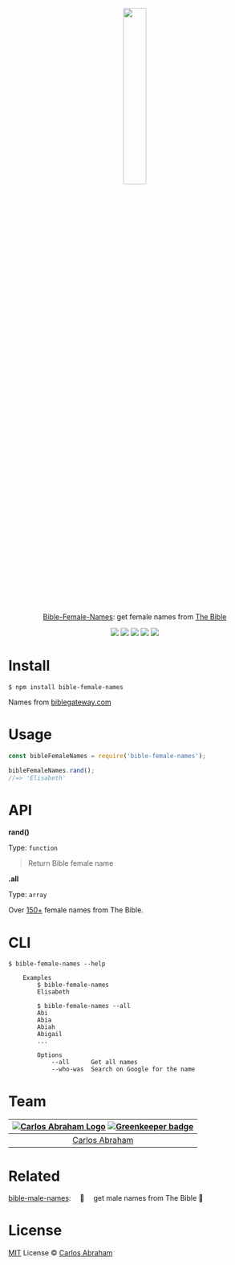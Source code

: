 
<p align="center">
	<a href="https://www.npmjs.com/package/bible-female-names"><img src="https://cdn.abraham.gq/projects/bible-female-names/esther.png" width="30%" height="30%"></a>
	<br>
	<br>
	<br>
	<a href="https://www.npmjs.com/package/bible-female-names">Bible-Female-Names</a>: get female names from <a href="https://www.google.com/search?q=The+Bible">The Bible</a>
</p>

<p align="center">
	<a href="https://travis-ci.org/abranhe/bible-female-names"><img src="https://img.shields.io/travis/abranhe/bible-female-names.svg?logo=travis" /></a>
	<a href="https://github.com/abranhe"><img src="https://abranhe.com/badge.svg"></a>
	<a href="https://cash.me/$abranhe"><img src="https://cdn.abraham.gq/badges/cash-me.svg"></a>
	<a href="https://www.patreon.com/abranhe"><img src="https://cdn.abraham.gq/badges/patreon.svg" /></a>
	<a href="https://github.com/abranhe/bible-female-names/blob/master/LICENSE"><img src="https://img.shields.io/github/license/abranhe/bible-female-names.svg" /></a>
</p>

# Install

```
$ npm install bible-female-names
```

Names from [biblegateway.com](https://www.biblegateway.com/resources/all-women-bible/Chapter-2-Alphabetical)

# Usage

```js
const bibleFemaleNames = require('bible-female-names');

bibleFemaleNames.rand();
//=> 'Elisabeth'
```

# API

**rand()**

Type: `function`

> Return Bible female name

**.all**

Type: `array`

Over [150+](https://github.com/abranhe/bible-female-names/blob/master/bible-female-names.json) female names from The Bible.

# CLI

```
$ bible-female-names --help

	Examples
		$ bible-female-names
		Elisabeth

		$ bible-female-names --all
		Abi
		Abia
		Abiah
		Abigail
		...

		Options
			--all      Get all names
			--who-was  Search on Google for the name
```

# Team

|[![Carlos Abraham Logo](https://avatars3.githubusercontent.com/u/21347264?s=50&v=4)](https://19cah.com) [![Greenkeeper badge](https://badges.greenkeeper.io/abranhe/bible-female-names.svg)](https://greenkeeper.io/)|
| :-: |
| [Carlos Abraham](https://github.com/abranhe) |

# Related

[bible-male-names](https://github.com/abranhe/bible-male-names):  📖  get male names from The Bible 👕


# License

[MIT](https://github.com/abranhe/bible-female-names/blob/master/LICENSE) License © [Carlos Abraham](https://github.com/abranhe/)
